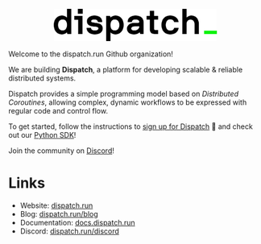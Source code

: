 <p align="center">
  <picture>
    <source media="(prefers-color-scheme: dark)" srcset="https://github.com/dispatchrun/.github/blob/main/profile/dispatch_logo_dark.png?raw=true">
    <img alt="dispatch logo" src="https://github.com/dispatchrun/.github/blob/main/profile/dispatch_logo_light.png?raw=true" height="64">
  </picture>
</p>

[signup]: https://docs.dispatch.run/dispatch/getting-started
[python-sdk]: https://github.com/dispatchrun/dispatch-py
[discord]: https://dispatch.run/discord
[website]: https://dispatch.run
[blog]: https://dispatch.run/blog
[docs]: https://docs.dispatch.run

Welcome to the dispatch.run Github organization!

We are building **Dispatch**, a platform for developing scalable & reliable distributed systems.

Dispatch provides a simple programming model based on *Distributed Coroutines*, allowing complex, dynamic workflows to be expressed with regular code and control flow.

To get started, follow the instructions to [sign up for Dispatch][signup] 🚀 and check out our [Python SDK][python-sdk]!

Join the community on [Discord][discord]!

# Links

- Website: [dispatch.run][website]
- Blog: [dispatch.run/blog][blog]
- Documentation: [docs.dispatch.run][docs]
- Discord: [dispatch.run/discord][discord]
